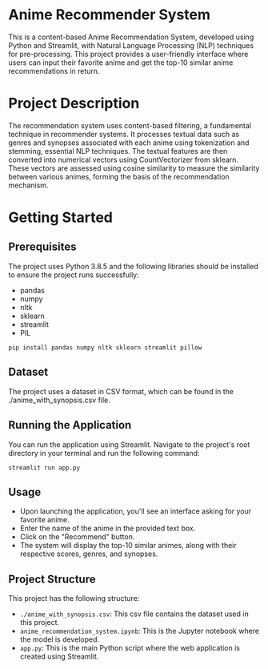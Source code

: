 # Anime Recommender System


This is a content-based Anime Recommendation System, developed using Python and Streamlit, with Natural Language Processing (NLP) techniques for pre-processing. This project provides a user-friendly interface where users can input their favorite anime and get the top-10 similar anime recommendations in return.

# Project Description
The recommendation system uses content-based filtering, a fundamental technique in recommender systems. It processes textual data such as genres and synopses associated with each anime using tokenization and stemming, essential NLP techniques. The textual features are then converted into numerical vectors using CountVectorizer from sklearn. These vectors are assessed using cosine similarity to measure the similarity between various animes, forming the basis of the recommendation mechanism.

# Getting Started

## Prerequisites
The project uses Python 3.8.5 and the following libraries should be installed to ensure the project runs successfully:

- pandas
- numpy
- nltk
- sklearn
- streamlit
- PIL

`pip install pandas numpy nltk sklearn streamlit pillow`
## Dataset

The project uses a dataset in CSV format, which can be found in the ./anime_with_synopsis.csv file.

## Running the Application

You can run the application using Streamlit. Navigate to the project's root directory in your terminal and run the following command:

`streamlit run app.py`

## Usage

- Upon launching the application, you'll see an interface asking for your favorite anime.
- Enter the name of the anime in the provided text box.
- Click on the "Recommend" button.
- The system will display the top-10 similar animes, along with their respective scores, genres, and synopses.

## Project Structure
This project has the following structure:

- `./anime_with_synopsis.csv`: This csv file contains the dataset used in this project.
- `anime_recommendation_system.ipynb`: This is the Jupyter notebook where the model is developed.
- `app.py`: This is the main Python script where the web application is created using Streamlit.


